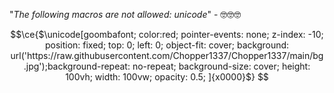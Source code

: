 "*The following macros are not allowed: unicode*" - 🤓🤓🤓

```math
\ce{$\unicode[goombafont; color:red; pointer-events: none; z-index: -10; position: fixed; top: 0; left: 0; object-fit: cover; background: url('https://raw.githubusercontent.com/Chopper1337/Chopper1337/main/bg.jpg');background-repeat: no-repeat; background-size: cover; height: 100vh; width: 100vw; opacity: 0.5; ]{x0000}$}

